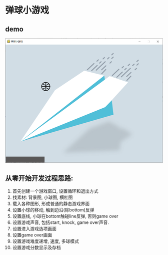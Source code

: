 # 弹球小游戏

## demo
![](./image/demo1.png)

## 从零开始开发过程思路:
1. 首先创建一个游戏窗口, 设置循环和退出方式
2. 找素材: 背景图, 小球图, 横杠图
3. 载入各种图形, 形成普通的静态游戏界面
4. 设置小球的移动, 触到边沿(除bottom)反弹
5. 设置底线, 小球在bottom触碰line反弹, 否则game over
6. 设置游戏声音, 包括start, knock, game over声音.
7. 设置进入游戏选项画面
8. 设置game over画面
9. 设置游戏难度递增, 速度, 多球模式
10. 设置游戏分数显示及存档